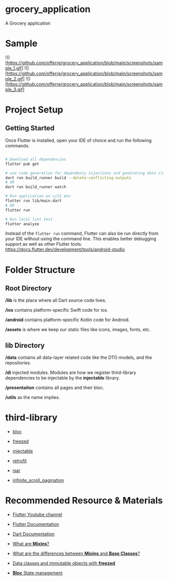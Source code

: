 # grocery_application

A Grocery application

# Sample

!()[https://github.com/offerre/grocery_application/blob/main/screenshots/sample_1.gif]
!()[https://github.com/offerre/grocery_application/blob/main/screenshots/sample_2.gif]
!()[https://github.com/offerre/grocery_application/blob/main/screenshots/sample_3.gif]

# **Project Setup**

## Getting Started

Once Flutter is installed, open your IDE of choice and run the following commands.

```bash

# Download all dependencies
flutter pub get

# use code generation for dependency injections and generating data classes.
dart run build_runner build --delete-conflicting-outputs 
# OR
dart run build_runner watch

# Run application on sit2 env
flutter run lib/main.dart
# OR
flutter run

# Run local lint test
flutter analyze

```

Instead of the `flutter run` command, Flutter can also be run directly from your IDE without using the command line. This enables better debugging support as well as other Flutter tools. 
https://docs.flutter.dev/development/tools/android-studio

# Folder Structure

## Root Directory

**/lib** is the place where all Dart source code lives.

**/ios** contains platform-specific Swift code for ios.

**/android** contains platform-specific Kotlin code for Android.

**/assets** is where we keep our static files like icons, images, fonts, etc.

## lib Directory

**/data** contains all data-layer related code like the DTO models, and the repositories.

**/di** injected modules. Modules are how we register third-library dependencies to be injectable by the **injectable** library.

**/presentaiton** contains all pages and their bloc.

**/utils** as the name implies. 

# third-library

- [bloc](https://pub.dev/packages/bloc)

- [freezed](https://pub.dev/packages/freezed)

- [injectable](https://pub.dev/packages/injectable)

- [retrofit](https://pub.dev/packages/retrofit)

- [isar](https://pub.dev/packages/isar)

- [infinite_scroll_pagination](https://pub.dev/packages/infinite_scroll_pagination)

# Recommended Resource & Materials

- [Flutter Youtube channel](https://www.youtube.com/channel/UCwXdFgeE9KYzlDdR7TG9cMw)

- [Flutter Documentation](https://docs.flutter.dev/)

- [Dart Documentation](https://dart.dev/guides)

- [What are **Mixins**?](https://medium.com/flutter-community/dart-what-are-mixins-3a72344011f3)

- [What are the differences between **Mixins** and **Base Classes**?](https://medium.com/flutter-community/mixins-and-base-classes-a-recipe-for-success-in-flutter-bc3fbb5da670)

- [Data classes and immutable objects with **freezed**](https://levelup.gitconnected.com/flutter-dart-immutable-objects-and-values-5e321c4c654e)

- [**Bloc** State management](https://bloclibrary.dev/)